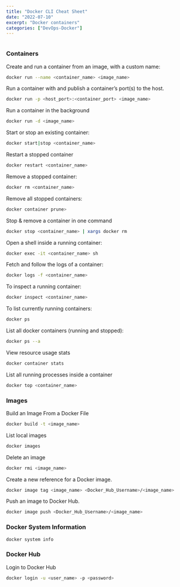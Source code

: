 ```yaml
---
title: "Docker CLI Cheat Sheet"
date: "2022-07-10"
excerpt: "Docker containers"
categories: ["DevOps-Docker"]
---
```


```toc

```

### Containers

Create and run a container from an image, with a custom name:

```sh
docker run --name <container_name> <image_name>
```

Run a container with and publish a container’s port(s) to the host.

```sh
docker run -p <host_port>:<container_port> <image_name>
```

Run a container in the background

```sh
docker run -d <image_name>
```

Start or stop an existing container:

```sh
docker start|stop <container_name>
```

Restart a stopped container

```sh
docker restart <container_name>
```

Remove a stopped container:

```sh
docker rm <container_name>
```

Remove all stopped containers:

```sh
docker container prune>
```

Stop & remove a container in one command

```sh
docker stop <container_name> | xargs docker rm
```

Open a shell inside a running container:

```sh
docker exec -it <container_name> sh
```

Fetch and follow the logs of a container:

```sh
docker logs -f <container_name>
```

To inspect a running container:

```sh
docker inspect <container_name>
```

To list currently running containers:

```sh
docker ps
```

List all docker containers (running and stopped):

```sh
docker ps --a
```

View resource usage stats

```sh
docker container stats
```

List all running processes inside a container

```sh
docker top <container_name>
```

### Images

Build an Image From a Docker File

```sh
docker build -t <image_name>
```

List local images

```sh
docker images
```

Delete an image

```sh
docker rmi <image_name>
```

Create a new reference for a Docker image.

```sh
docker image tag <image_name> <Docker_Hub_Username>/<image_name>
```

Push an image to Docker Hub.

```sh
docker image push <Docker_Hub_Username>/<image_name>
```

### Docker System Information

```sh
docker system info
```

### Docker Hub

Login to Docker Hub

```sh
docker login -u <user_name> -p <password>
```
